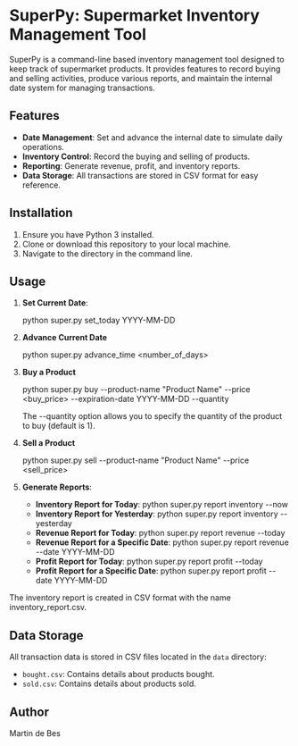 # SuperPy: Supermarket Inventory Management Tool

SuperPy is a command-line based inventory management tool designed to keep track of supermarket products. It provides features to record buying and selling activities, produce various reports, and maintain the internal date system for managing transactions.

## Features

- **Date Management**: Set and advance the internal date to simulate daily operations.
- **Inventory Control**: Record the buying and selling of products.
- **Reporting**: Generate revenue, profit, and inventory reports.
- **Data Storage**: All transactions are stored in CSV format for easy reference.

## Installation

1. Ensure you have Python 3 installed.
2. Clone or download this repository to your local machine.
3. Navigate to the directory in the command line.
  
## Usage

1. **Set Current Date**:

   python super.py set_today YYYY-MM-DD

2. **Advance Current Date**

   python super.py advance_time <number_of_days>

3. **Buy a Product**

   python super.py buy --product-name "Product Name" --price <buy_price> --expiration-date YYYY-MM-DD --quantity <quantity>

   The --quantity option allows you to specify the quantity of the product to buy (default is 1).

4. **Sell a Product**

   python super.py sell --product-name "Product Name" --price <sell_price>

5. **Generate Reports**:
   - **Inventory Report for Today**:
     python super.py report inventory --now
   - **Inventory Report for Yesterday**:
     python super.py report inventory --yesterday
   - **Revenue Report for Today**:
     python super.py report revenue --today
   - **Revenue Report for a Specific Date**:
     python super.py report revenue --date YYYY-MM-DD
   - **Profit Report for Today**:
     python super.py report profit --today
   - **Profit Report for a Specific Date**:
     python super.py report profit --date YYYY-MM-DD

  The inventory report is created in CSV format with the name inventory_report.csv.

## Data Storage

All transaction data is stored in CSV files located in the `data` directory:

- `bought.csv`: Contains details about products bought.
- `sold.csv`: Contains details about products sold.

## Author

Martin de Bes
